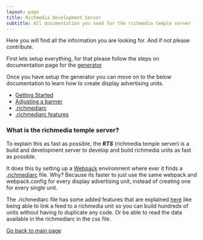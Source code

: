 ```yaml
---
layout: page
title: Richmedia Development Server
subtitle: All documentation you need for the richmedia temple server
---
```


Here you will find all the information you are looking for. And if not please contribute.

First lets setup everything, for that please follow the steps on documentation page for the [generator](./generator.md)

Once you have setup the generator you can move on to the below documentation to learn how to create display 
advertising units.

- [Getting Started](./getting-started.md)
- [Adjusting a banner](./adjusting-a-banner.md)  
- [.richmediarc](./richmediarc.md)
- [.richmediarc features](./richmediarc-features.md)

### What is the richmedia temple server?
To explain this as fast as possible, the _**RTS**_ (richmedia temple server) is a build and development server to 
develop and build richmedia units as fast as possible.

It does this by setting up a [Webpack]( https://webpack.js.org/ ) environment where ever it finds a [.richmediarc](../richmediarc.md) 
file. Why? Because its faster to just use the same webpack and webpack.config for every display advertising unit, instead of 
creating one for every single unit.

The .richmediarc file has some added features that are explained [here](./richmediarc.md) like being 
able 
to link a feed to a richmedia unit so you can build hundreds of units without having to duplicate any code. Or be able to 
read the data available in the richmediarc in the css file.

[Go back to main page](./index.html)
